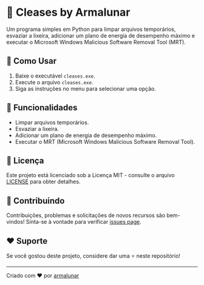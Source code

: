 # 🧹 Cleases by Armalunar

Um programa simples em Python para limpar arquivos temporários, esvaziar a lixeira, adicionar um plano de energia de desempenho máximo e executar o Microsoft Windows Malicious Software Removal Tool (MRT).

## 🚀 Como Usar

1. Baixe o executável `cleases.exe`.
2. Execute o arquivo `cleases.exe`.
3. Siga as instruções no menu para selecionar uma opção.

## 🧹 Funcionalidades

- Limpar arquivos temporários.
- Esvaziar a lixeira.
- Adicionar um plano de energia de desempenho máximo.
- Executar o MRT (Microsoft Windows Malicious Software Removal Tool).

## 📝 Licença

Este projeto está licenciado sob a Licença MIT - consulte o arquivo [LICENSE](LICENSE) para obter detalhes.

## 🤝 Contribuindo

Contribuições, problemas e solicitações de novos recursos são bem-vindos! Sinta-se à vontade para verificar [issues page](https://github.com/cleases/issues).

## ❤️ Suporte

Se você gostou deste projeto, considere dar uma ⭐ neste repositório!

---

Criado com ❤️ por [armalunar](https://github.com/armalunar)
  
